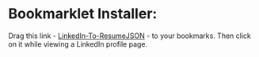 # Bookmarklet Installer:
Drag this link - <a href="{{bookmarklet_code}}">LinkedIn-To-ResumeJSON</a> - to your bookmarks. Then click on it while viewing a LinkedIn profile page.